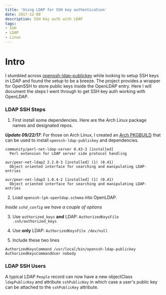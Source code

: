 ```yaml
---
title: 'Using LDAP for SSH key authentication'
date: 2017-12-08
description: SSH key auth with LDAP
tags:
- SSH
- LDAP
- Linux
---
```

# Intro
I stumbled across [openssh-ldap-publickey](https://github.com/AndriiGrytsenko/openssh-ldap-publickey) while looking to setup SSH keys in LDAP and found the setup to be a breeze. The project provides a wrapper for OpenSSH to store public keys inside the OpenLDAP entry. Here I will document the steps I went through to get SSH key auth working with OpenLDAP.

### LDAP SSH Steps
1. First install some dependencies. Here are the Arch Linux package names and designated repos.

**_Update 09/22/17_**: For those on Arch Linux, I created an [Arch PKGBUILD](https://aur.archlinux.org/packages/openssh-ldap-publickey/) that can be used to install `openssh-ldap-publickey` and dependencies.

```
community/perl-net-ldap-server 0.43-3 [installed]
  Perl extension for LDAP server side protocol handling

aur/pear-net-ldap2 2.2.0-3 [installed] (1) (0.41)
  Object oriented interface for searching and manipulating LDAP-entries

aur/pear-net-ldap3 1.0.4-2 [installed] (1) (0.41)
  Object oriented interface for searching and manipulating LDAP-entries
```

2. Load `openssh-lpk-openldap.schema` into OpenLDAP.

*Inside `sshd_config` we have a couple of options*

3. Use `authorized_keys` **and** LDAP:  `AuthorizedKeysFile .ssh/authorized_keys`
4. Use **only** LDAP:  `AuthorizedKeysFile /dev/null`

5. Include these two lines
```
AuthorizedKeysCommand /usr/local/bin/openssh-ldap-publickey
AuthorizedKeysCommandUser nobody
```

### LDAP SSH Users
A typical LDAP `People` record can now have a new objectClass `ldapPublicKey` and attribute `sshPublicKey` in which case a user's public key can be attached to the `sshPublicKey` attribute.